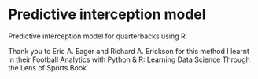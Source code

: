 # Predictive interception model
Predictive interception model for quarterbacks using R. 

Thank you to Eric A. Eager and Richard A. Erickson for this method I learnt in their Football Analytics with Python & R: Learning Data Science Through the Lens of Sports Book. 


